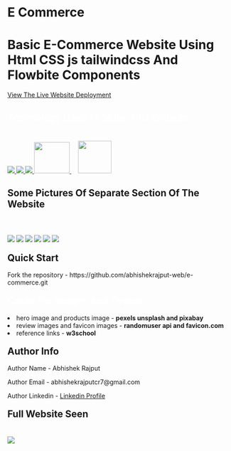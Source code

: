 # E Commerce
<h1>Basic E-Commerce Website Using Html CSS js tailwindcss And Flowbite Components</h1>
<p><a href="https://abhishekrajput-web.github.io/e-commerce/">View The Live Website Deployment </a></p>

<h2 style="color:white">Technology Used To Make This Website</h2>

<div style="margin-top:40px">
 <a href="https://www.w3.org/html/" target="_blank"> <img src="https://img.icons8.com/color/94/000000/html-5.png"/> </a> 
    <a href="https://www.w3schools.com/css/" target="_blank"> <img src="https://img.icons8.com/color/94/000000/css3.png"/> </a> 
    <a href="https://developer.mozilla.org/en-US/docs/Web/JavaScript" target="_blank"> <img src="https://img.icons8.com/color/94/000000/javascript.png"/> </a> 
      <a href="https://tailwind.com" target="_blank"> <img style="margin-bottom:12px" src="https://res.cloudinary.com/practicaldev/image/fetch/s--I8Y4H5y3--/c_imagga_scale,f_auto,fl_progressive,h_900,q_auto,w_1600/https://dev-to-uploads.s3.amazonaws.com/uploads/articles/3hw1khdd4inhjri40vkx.jpg" width=80 height=70/> </a> 
            <a  href="https://flowbite.com" target="_blank"> <img style="margin-bottom:10px;margin-right:20px;margin-left:15px" src="https://flowbite.com/images/logo.svg" width=75 height=73/> </a> 
</div>

<h2 style="margin-top:20px">Some Pictures Of Separate Section Of The Website</h2>
<div>
<img style="margin-top:40px" src="website pics/website%20pic1.jpeg">
<img style="margin-top:20px" src="website pics/website%20pic2.jpeg">
<img style="margin-top:20px" src="website pics/website%20pic3.jpeg">
<img style="margin-top:20px" src="website pics/website%20pic4.jpeg">
<img style="margin-top:20px" src="website pics/website%20pic5.jpeg">
<img style="margin-top:20px" src="website pics/website%20pic6.jpeg">
</div>
 
 
<h2 style="margin-top:20px">Quick Start</h2>
<p>Fork the repository - https://github.com/abhishekrajput-web/e-commerce.git</p>


<h2 style="color:white;margin-top:20px">Credit For Images And Favicon</h2>

<div>
<li>hero image and products image - <b>pexels unsplash and pixabay</b></li>

<li>review images and favicon images - <b>randomuser api and favicon.com</b></li>
<li>reference links - <b>w3school</b></li>
</div>

 
<h2 style="margin-top:20px">Author Info</h2>
<p>Author Name - Abhishek Rajput</p>
<p>Author Email - abhishekrajputcr7@gmail.com</p>
<p>Author Linkedin - <a href="https://linkedin.com/in/abhishek-rajput7/">Linkedin Profile</a></p>
 

<h2 style="margin-top:20px">Full Website Seen</h2>
<div>
<img style="margin-top:20px" src="website pics/website pic full.jpeg">
</div>

